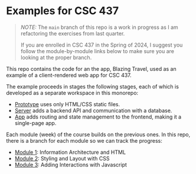 # Examples for CSC 437

> _NOTE:_ The `main` branch of this repo is a work in progress
> as I am refactoring the exercises from last quarter.
>
> If you are enrolled in CSC 437 in the Spring of 2024, I
> suggest you follow the module-by-module links below to make
> sure you are looking at the proper branch.

This repo contains the code for an the app, Blazing Travel, used
as an example of a client-rendered web app for CSC 437.

The example proceeds in stages the following stages, each of
which is developed as a separate workspace in this monorepo:

- [Prototype](packages/proto/README.md) uses only HTML/CSS
  static files.
- [Server](packages/server/README.md) adds a backend API and
  communication with a database.
- [App](packages/app/README.md) adds routing and state
  management to the frontend, making it a single-page app.

Each module (week) of the course builds on the previous ones. In
this repo, there is a branch for each module so we can track the
progress:

- [Module 1](https://github.com/kubiak-calpoly/csc-437-examples/tree/mod-1):
  Information Architecture and HTML
- [Module 2](https://github.com/kubiak-calpoly/csc-437-examples/tree/mod-2):
  Styling and Layout with CSS
- [Module 3](https://github.com/kubiak-calpoly/csc-437-examples/tree/mod-3):
  Adding Interactions with Javascript
